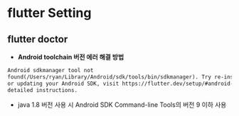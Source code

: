 # flutter Setting

## flutter doctor

- **Android toolchain 버전 에러 해결 방법**

```html
Android sdkmanager tool not
found(/Users/ryan/Library/Android/sdk/tools/bin/sdkmanager). Try re-installing
or updating your Android SDK, visit https://flutter.dev/setup/#android-setup for
detailed instructions.
```

- java 1.8 버전 사용 시 Android SDK Command-line Tools의 버전 9 이하 사용
